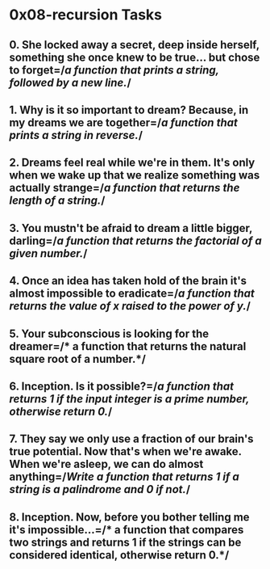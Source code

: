# 0x08-recursion Tasks
## 0. She locked away a secret, deep inside herself, something she once knew to be true... but chose to forget=/*a function that prints a string, followed by a new line.*/
## 1. Why is it so important to dream? Because, in my dreams we are together=/*a function that prints a string in reverse.*/
## 2. Dreams feel real while we're in them. It's only when we wake up that we realize something was actually strange=/*a function that returns the length of a string.*/
## 3. You mustn't be afraid to dream a little bigger, darling=/*a function that returns the factorial of a given number.*/
## 4. Once an idea has taken hold of the brain it's almost impossible to eradicate=/*a function that returns the value of x raised to the power of y.*/
## 5. Your subconscious is looking for the dreamer=/* a function that returns the natural square root of a number.*/
## 6. Inception. Is it possible?=/*a function that returns 1 if the input integer is a prime number, otherwise return 0.*/
## 7. They say we only use a fraction of our brain's true potential. Now that's when we're awake. When we're asleep, we can do almost anything=/*Write a function that returns 1 if a string is a palindrome and 0 if not.*/
## 8. Inception. Now, before you bother telling me it's impossible...=/* a function that compares two strings and returns 1 if the strings can be considered identical, otherwise return 0.*/

